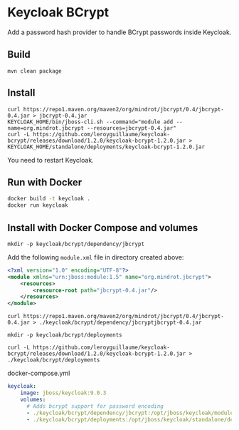 # Keycloak BCrypt

Add a password hash provider to handle BCrypt passwords inside Keycloak.

## Build
```
mvn clean package
```

## Install
```
curl https://repo1.maven.org/maven2/org/mindrot/jbcrypt/0.4/jbcrypt-0.4.jar > jbcrypt-0.4.jar
KEYCLOAK_HOME/bin/jboss-cli.sh --command="module add --name=org.mindrot.jbcrypt --resources=jbcrypt-0.4.jar"
curl -L https://github.com/leroyguillaume/keycloak-bcrypt/releases/download/1.2.0/keycloak-bcrypt-1.2.0.jar > KEYCLOAK_HOME/standalone/deployments/keycloak-bcrypt-1.2.0.jar
```
You need to restart Keycloak.

## Run with Docker

```bash
docker build -t keycloak .
docker run keycloak
```

## Install with Docker Compose and volumes

`mkdir -p keycloak/bcrypt/dependency/jbcrypt`

Add the following `module.xml` file in directory created above:
```xml
<?xml version="1.0" encoding="UTF-8"?>
<module xmlns="urn:jboss:module:1.5" name="org.mindrot.jbcrypt">
    <resources>
        <resource-root path="jbcrypt-0.4.jar"/>
    </resources>
</module>
```

`curl https://repo1.maven.org/maven2/org/mindrot/jbcrypt/0.4/jbcrypt-0.4.jar > ./keycloak/bcrypt/dependency/jbcryptjbcrypt-0.4.jar`


`mkdir -p keycloak/bcrypt/deployments`

`curl -L https://github.com/leroyguillaume/keycloak-bcrypt/releases/download/1.2.0/keycloak-bcrypt-1.2.0.jar > ./keycloak/bcrypt/deployments`


docker-compose.yml
```yml
keycloak:
    image: jboss/keycloak:9.0.3
    volumes:
      # Adds bcrypt support for password encoding
      - ./keycloak/bcrypt/dependency/jbcrypt:/opt/jboss/keycloak/modules/org/mindrot/jbcrypt/main
      - ./keycloak/bcrypt/deployments:/opt/jboss/keycloak/standalone/deployments
```
